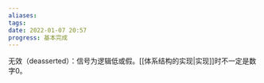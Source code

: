 ```yaml
---
aliases: 
tags: 
date: 2022-01-07 20:57
progress: 基本完成
---
```


无效（deasserted）：信号为逻辑低或假。[[体系结构的实现|实现]]时不一定是数字0。
